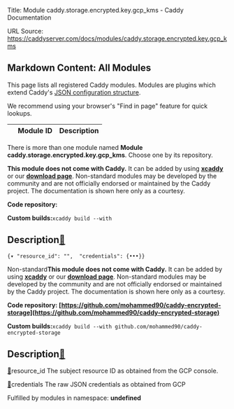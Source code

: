 Title: Module caddy.storage.encrypted.key.gcp_kms - Caddy Documentation

URL Source: https://caddyserver.com/docs/modules/caddy.storage.encrypted.key.gcp_kms

Markdown Content:
All Modules
-----------

This page lists all registered Caddy modules. Modules are plugins which extend Caddy's [JSON configuration structure](https://caddyserver.com/docs/json/).

We recommend using your browser's "Find in page" feature for quick lookups.

|  | Module ID | Description |
| --- | --- | --- |

There is more than one module named **Module caddy.storage.encrypted.key.gcp_kms**. Choose one by its repository.

**This module does not come with Caddy.** It can be added by using **[xcaddy](https://caddyserver.com/docs/build#xcaddy)** or our **[download page](https://caddyserver.com/download)**. Non-standard modules may be developed by the community and are not officially endorsed or maintained by the Caddy project. The documentation is shown here only as a courtesy.

**Code repository:**

**Custom builds:**`xcaddy build --with`

Description[🔗](https://caddyserver.com/docs/modules/caddy.storage.encrypted.key.gcp_kms#docs "Direct link")
------------------------------------------------------------------------------------------------------------

`{▾	"resource_id": "",	"credentials": {•••}}`

Non-standard**This module does not come with Caddy.** It can be added by using **[xcaddy](https://caddyserver.com/docs/build#xcaddy)** or our **[download page](https://caddyserver.com/download)**. Non-standard modules may be developed by the community and are not officially endorsed or maintained by the Caddy project. The documentation is shown here only as a courtesy.

**Code repository: [https://github.com/mohammed90/caddy-encrypted-storage](https://github.com/mohammed90/caddy-encrypted-storage)**

**Custom builds:**`xcaddy build --with github.com/mohammed90/caddy-encrypted-storage`

Description[🔗](https://caddyserver.com/docs/modules/caddy.storage.encrypted.key.gcp_kms#docs "Direct link")
------------------------------------------------------------------------------------------------------------

[🔗](https://caddyserver.com/docs/modules/caddy.storage.encrypted.key.gcp_kms#resource_id)resource_id
The subject resource ID as obtained from the GCP console.

[🔗](https://caddyserver.com/docs/modules/caddy.storage.encrypted.key.gcp_kms#credentials)credentials
The raw JSON credentials as obtained from GCP

Fulfilled by modules in namespace: **undefined**
